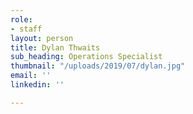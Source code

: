 ```yaml
---
role:
- staff
layout: person
title: Dylan Thwaits
sub_heading: Operations Specialist
thumbnail: "/uploads/2019/07/dylan.jpg"
email: ''
linkedin: ''

---
```

